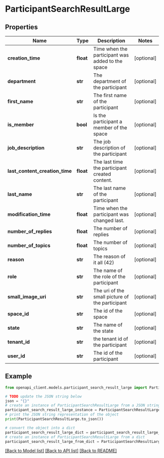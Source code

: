 # ParticipantSearchResultLarge


## Properties

Name | Type | Description | Notes
------------ | ------------- | ------------- | -------------
**creation_time** | **float** | Time when the participant was added to the space | [optional] 
**department** | **str** | The department of the participant | [optional] 
**first_name** | **str** | The first name of the participant | [optional] 
**is_member** | **bool** | Is the participant a member of the space | [optional] 
**job_description** | **str** | The job description of the participant | [optional] 
**last_content_creation_time** | **float** | The last time the participant created content. | [optional] 
**last_name** | **str** | The last name of the participant | [optional] 
**modification_time** | **float** | Time when the participant was changed last. | [optional] 
**number_of_replies** | **float** | The number of replies | [optional] 
**number_of_topics** | **float** | The number of topics | [optional] 
**reason** | **str** | The reason of it all (42) | [optional] 
**role** | **str** | The name of the role of the participant | [optional] 
**small_image_uri** | **str** | The uri of the small picture of the participant | [optional] 
**space_id** | **str** | The id of the space | [optional] 
**state** | **str** | The name of the state  | [optional] 
**tenant_id** | **str** | the tenant id of the participant | [optional] 
**user_id** | **str** | The id of the participant | [optional] 

## Example

```python
from openapi_client.models.participant_search_result_large import ParticipantSearchResultLarge

# TODO update the JSON string below
json = "{}"
# create an instance of ParticipantSearchResultLarge from a JSON string
participant_search_result_large_instance = ParticipantSearchResultLarge.from_json(json)
# print the JSON string representation of the object
print(ParticipantSearchResultLarge.to_json())

# convert the object into a dict
participant_search_result_large_dict = participant_search_result_large_instance.to_dict()
# create an instance of ParticipantSearchResultLarge from a dict
participant_search_result_large_from_dict = ParticipantSearchResultLarge.from_dict(participant_search_result_large_dict)
```
[[Back to Model list]](../README.md#documentation-for-models) [[Back to API list]](../README.md#documentation-for-api-endpoints) [[Back to README]](../README.md)


